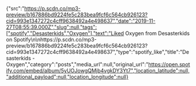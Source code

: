 {"src":"https://p.scdn.co/mp3-preview/b167886bd9224fe5c283bea9fcf6c564cb926123?cid=993e1347272c4cff9638492a4e498637","date":"2019-11-27T08:55:39.000Z","slug":null,"tags":["spotify","Desasterkids","Oxygen"],"text":"Liked Oxygen from Desasterkids on Spotify\n\nhttps://p.scdn.co/mp3-preview/b167886bd9224fe5c283bea9fcf6c564cb926123?cid=993e1347272c4cff9638492a4e498637","type":"spotify_like","title":"Desasterkids - Oxygen","category":"posts","media_url":null,"original_url":"https://open.spotify.com/embed/album/5yUOJowgQMjb4vgkDY3Yt7","location_latitude":null,"additional_payload":null,"location_longitude":null}